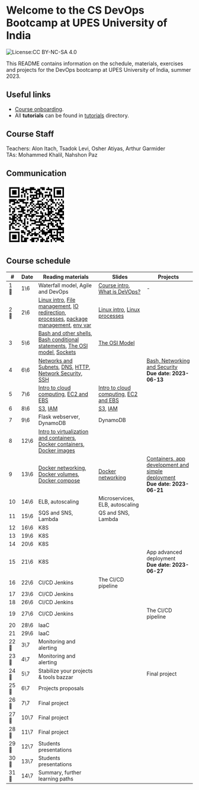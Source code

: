 # Welcome to the CS DevOps Bootcamp at UPES University of India

![License:CC BY-NC-SA 4.0](https://img.shields.io/badge/License-CC%20BY--NC--SA%204.0-lightgrey.svg)

This README contains information on the schedule, materials, exercises and projects for the DevOps bootcamp at UPES University of India, summer 2023.

## Useful links

- [Course onboarding](onboarding.md).
- All **tutorials** can be found in [tutorials](tutorials) directory.

## Course Staff

Teachers: Alon Itach, Tsadok Levi, Osher Atiyas, Arthur Garmider     
TAs: Mohammed Khalil, Nahshon Paz 

## Communication 

![](.img/slack.png)

## Course schedule

| #  |  Date |  Reading materials | Slides | Projects  |
|---|---|---|---|---|
| 1 🤝 | 	1\6 | Waterfall model, Agile and DevOps | [Course intro](https://alonitac.github.io/DevOpsBootcampUPES/slides/intro.html), [What is DeVOps?](https://alonitac.github.io/DevOpsBootcampUPES/slides/whatisdevops.html) | - |
| 2 🤝 | 	2\6 | [Linux intro](tutorials/linux_intro.md), [File management](tutorials/linux_file_management.md), [IO redirection](tutorials/linux_io_redirection.md), [processes](tutorials/linux_processes.md), [package management](tutorials/linux_package_management.md), [env var](tutorials/linux_environment_variables.md) | [Linux intro](https://alonitac.github.io/DevOpsBootcampUPES/slides/linux_intro.html), [Linux processes](https://alonitac.github.io/DevOpsBootcampUPES/slides/linux_processes.html) | 
| 3 | 	5\6 | [Bash and other shells](tutorials/bash_and_other_shells.md), [Bash conditional statements](tutorials/bash_conditional_statements.md), [The OSI model](tutorials/networking_OSI_model.md), [Sockets](tutorials/networking_linux_sockets.md) | [The OSI Model](https://alonitac.github.io/DevOpsBootcampUPES/slides/networking_OSI_model.html) |
| 4 | 	6\6 | [Networks and Subnets](tutorials/networking_computer_nets.md), [DNS](tutorials/networking_dns.md), [HTTP](tutorials/networking_http.md),  [Network Security](tutorials/networking_security.md), [SSH](tutorials/networking_ssh.md) |  | [Bash, Networking and Security](projects/bash_networking_security) <br> **Due date: 2023-06-13** | 
| 5 | 	7\6 | [Intro to cloud computing](tutorials/aws_intro.md), [EC2 and EBS](tutorials/aws_ec2_ebs.md) | [Intro to cloud computing](https://alonitac.github.io/DevOpsBootcampUPES/slides/aws_intro.html), [EC2 and EBS](https://alonitac.github.io/DevOpsBootcampUPES/slides/aws_ec2_ebs.html) |
| 6 | 	8\6 | [S3](tutorials/aws_s3.md), [IAM](tutorials/aws_iam.md) | [S3](https://alonitac.github.io/DevOpsBootcampUPES/slides/aws_s3.html), [IAM](https://alonitac.github.io/DevOpsBootcampUPES/slides/aws_iam.html) |
| 7 | 	9\6 | Flask webserver, DynamoDB | DynamoDB |
| 8 | 	12\6 | [Intro to virtualization and containers](tutorials/docker_intro.md), [Docker containers](tutorials/docker_containers.md), [Docker images](tutorials/docker_images.md) | 
| 9 | 	13\6 | [Docker networking](tutorials/docker_networking.md), [Docker volumes](tutorials/docker_volumes.md), [Docker compose](tutorials/docker_compose.md) | [Docker networking](https://alonitac.github.io/DevOpsBootcampUPES/slides/docker_networking.html) | [Containers, app development and simple deployment](projects/app_development_I) <br> **Due date: 2023-06-21**  |
| 10 | 	14\6 | ELB, autoscaling | Microservices, ELB, autoscaling |
| 11 | 	15\6 | SQS and SNS, Lambda | QS and SNS, Lambda |
| 12 | 	16\6 | K8S
| 13 | 	19\6 | K8S
| 14 | 	20\6 | K8S
| 15 | 	21\6 | K8S | | App advanced deployment<br>**Due date: 2023-06-27** | 
| 16 | 	22\6 | CI/CD Jenkins | The CI/CD pipeline |
| 17 | 	23\6 | CI/CD Jenkins
| 18 | 	26\6 | CI/CD Jenkins
| 19 | 	27\6 | CI/CD Jenkins | | The CI/CD pipeline |
| 20 | 	28\6 | IaaC
| 21 | 	29\6 | IaaC
| 22 🤝 | 	3\7 | Monitoring and alerting
| 23 🤝 | 	4\7 | Monitoring and alerting 
| 24 🤝 | 	5\7 | Stabilize your projects & tools bazzar | | Final project | 
| 25 🤝 | 	6\7 | Projects proposals
| 26 🤝 | 	7\7 | Final project
| 27 🤝 | 	10\7 | Final project
| 28 🤝 | 	11\7 | Final project
| 29 🤝 | 	12\7 | Students presentations
| 30 🤝 | 	13\7 | Students presentations
| 31 🤝 | 	14\7 | Summary, further learning paths





